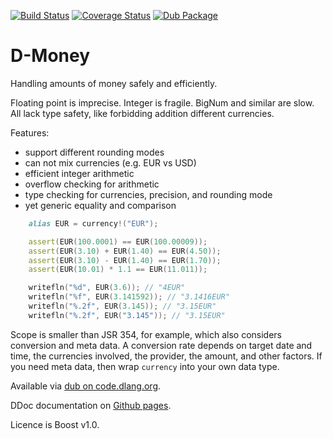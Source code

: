 [![Build Status](https://travis-ci.org/qznc/d-money.svg?branch=master)](https://travis-ci.org/qznc/d-money)
[![Coverage Status](https://coveralls.io/repos/github/qznc/d-money/badge.svg?branch=master)](https://coveralls.io/github/qznc/d-money?branch=master)
[![Dub Package](https://img.shields.io/dub/v/money.svg)](https://code.dlang.org/packages/money)

# D-Money

Handling amounts of money safely and efficiently.

Floating point is imprecise. Integer is fragile.
BigNum and similar are slow.
All lack type safety, like forbidding addition different currencies.

Features:

* support different rounding modes
* can not mix currencies (e.g. EUR vs USD)
* efficient integer arithmetic
* overflow checking for arithmetic
* type checking for currencies, precision, and rounding mode
* yet generic equality and comparison


```d
    alias EUR = currency!("EUR");

    assert(EUR(100.0001) == EUR(100.00009));
    assert(EUR(3.10) + EUR(1.40) == EUR(4.50));
    assert(EUR(3.10) - EUR(1.40) == EUR(1.70));
    assert(EUR(10.01) * 1.1 == EUR(11.011));

    writefln("%d", EUR(3.6)); // "4EUR"
    writefln("%f", EUR(3.141592)); // "3.1416EUR"
    writefln("%.2f", EUR(3.145)); // "3.15EUR"
    writefln("%.2f", EUR("3.145")); // "3.15EUR"
```

Scope is smaller than JSR 354, for example,
which also considers conversion and meta data.
A conversion rate depends on target date and time,
the currencies involved, the provider, the amount, and other factors.
If you need meta data,
then wrap `currency` into your own data type.

Available via [dub on code.dlang.org](http://code.dlang.org/packages/money).

DDoc documentation on [Github pages](https://qznc.github.io/d-money/).

Licence is Boost v1.0.
